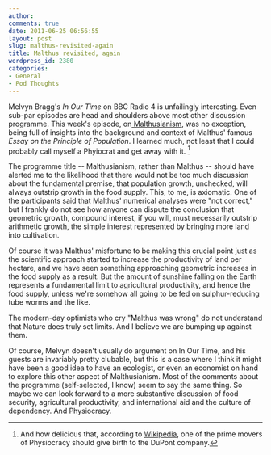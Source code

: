 ```yaml
---
author:
comments: true
date: 2011-06-25 06:56:55
layout: post
slug: malthus-revisited-again
title: Malthus revisited, again
wordpress_id: 2380
categories:
- General
- Pod Thoughts
---
```


Melvyn Bragg's _In Our Time_ on BBC Radio 4 is unfailingly interesting. Even sub-par episodes are head and shoulders above most other discussion programme. This week's episode, on[ Malthusianism](http://www.bbc.co.uk/programmes/b011zzh6), was no exception, being full of insights into the background and context of Malthus' famous _Essay on the Principle of Population_. I learned much, not least that I could probably call myself a Phyiocrat and get away with it. [^fn1]
[^fn1]: And how delicious that, according to [Wikipedia](http://en.wikipedia.org/wiki/Physiocracy), one of the prime movers of Physiocracy should give birth to the DuPont company. 


The programme title -- Malthusianism, rather than Malthus -- should have alerted me to the likelihood that there would not be too much discussion about the fundamental premise, that population growth, unchecked, will always outstrip growth in the food supply. This, to me, is axiomatic. One of the participants said that Malthus' numerical analyses were "not correct," but I frankly do  not see how anyone can dispute the conclusion that geometric growth, compound interest, if you will, must necessarily outstrip arithmetic growth, the simple interest represented by bringing more land into cultivation.

Of course it was Malthus' misfortune to be making this crucial point just as the scientific approach started to increase the productivity of land per hectare, and we have seen something approaching geometric increases in the food supply as a result. But the amount of sunshine falling on the Earth represents a fundamental limit to agricultural productivity, and hence the food supply, unless we're somehow all going to be fed on sulphur-reducing tube worms and the like. 

The modern-day optimists who cry "Malthus was wrong" do not understand that Nature does truly set limits. And I believe we are bumping up against them.

Of course, Melvyn doesn't usually do argument on In Our Time, and his guests are invariably pretty clubable, but this is a case where I think it might have been a good idea to have an ecologist, or even an economist on hand to explore this other aspect of Malthusianism. Most of the comments about the programme (self-selected, I know) seem to say the same thing. So maybe we can look forward to a more substantive discussion of food security, agricultural productivity, and international aid and the culture of dependency. And Physiocracy.

